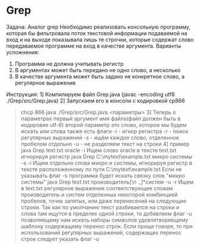 # Grep
Задача: Аналог grep  Необходимо реализовать консольную программу, которая бы фильтровала поток текстовой информации подаваемой на вход и на выходе показывала лишь те строчки, которые содержат слово передаваемое программе на вход в качестве аргумента. 
Варианты усложнения:  
1. Программа не должна учитывать регистр  
2. В аргументах может быть передано не одно слово, а несколько 
3. В качестве аргумента может быть задано не конкретное слово, а регулярное выражение

Инструкция:
1] Компилируем файл Grep.java (javac -encoding utf8 ./Grep/src/Grep.java)
2] Запускаем его в консоли с кодировкой cp866 
   >chcp 866
   >java ./Grep/src/Grep.java <параметры>
3] Теперь о параметрах первый аргумент имя файла(файл должен быть в кодировке utf-8) 
   второй параметр это слово, которое мы будем искать или слова
   также есть флаги
   -i - игнор регистра
   -r - поиск регулярных выражений
   -s - ищём каждое слово, отделенное пробелом отдельно
   -u - не разделяем текст на строки
4] пример
java Grep text.txt oracle -i
Ищем слово oracle в тексте text.txt игнорируя регистр
java Grep C:\mytext\example.txt микро системы -s -i
Ищем отдельно слова микро и системы, игнорируя регистр в тексте расположенному по пути C:\mytext\example.txt
Если не указывать флаг -s программа будет искать связку слов "микро системы"
java Grep text.txt производитель[\n .,]*систем -u -r
Ищем в text.txt регулярное выражение соответствующее словам производитель и систем отделенных некоторой комбинцией пробелов, точек
запятых, или даже перенесений на следующие строки. Так как по умолчанию текст разбивается на строки и слова там ищутся в пределех одной
строки, то добавляем флаг -u позволяещему нам искать наборы символов удовлятворяещему шаблону содержащему перенос строк.
Если проще говоря, то при использований регулярных выражений, содержащих перенос строк следует указать флаг -u
